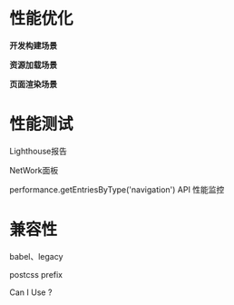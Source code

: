 # 性能优化

**开发构建场景**

**资源加载场景**

**页面渲染场景**

# 性能测试

Lighthouse报告

NetWork面板

performance.getEntriesByType('navigation') API 性能监控

# 兼容性

babel、legacy

postcss prefix

Can I Use ?